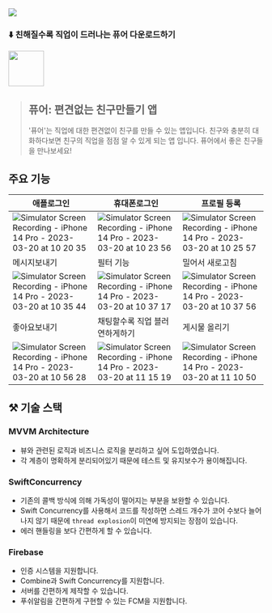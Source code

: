 <img src="https://user-images.githubusercontent.com/64826110/226221361-e04f4546-f453-4fd2-ae2f-cb81b73900aa.jpeg">


### ⬇️ 친해질수록 직업이 드러나는 퓨어 다운로드하기
<img height=70 src="https://user-images.githubusercontent.com/64826110/226221903-ca096836-671f-4092-b123-8eafd46b9aa0.png">

> ## 퓨어: 편견없는 친구만들기 앱
> '퓨어'는 직업에 대한 편견없이 친구를 만들 수 있는 앱입니다. 친구와 충분히 대화하다보면 친구의 직업을 점점 알 수 있게 되는 앱 입니다. 퓨어에서 좋은 친구들을 만나보세요!

## 주요 기능
| 애플로그인 | 휴대폰로그인 | 프로필 등록 |
|--|--|--|
|![Simulator Screen Recording - iPhone 14 Pro - 2023-03-20 at 10 20 35](https://user-images.githubusercontent.com/64826110/226225351-49381d21-303b-494a-bb64-44a3cfabfa73.gif)|![Simulator Screen Recording - iPhone 14 Pro - 2023-03-20 at 10 23 56](https://user-images.githubusercontent.com/64826110/226225567-d5c31452-7c7e-4a80-a794-1c14fd742542.gif)|![Simulator Screen Recording - iPhone 14 Pro - 2023-03-20 at 10 25 57](https://user-images.githubusercontent.com/64826110/226226138-f63cc203-e9f3-472d-94d1-f26220d85847.gif)|
| 메시지보내기 | 필터 기능 | 밀어서 새로고침 |
|![Simulator Screen Recording - iPhone 14 Pro - 2023-03-20 at 10 35 44](https://user-images.githubusercontent.com/64826110/226227110-8ee2c1f5-6ac6-4161-b636-42f404401f26.gif)|![Simulator Screen Recording - iPhone 14 Pro - 2023-03-20 at 10 37 17](https://user-images.githubusercontent.com/64826110/226227272-4d86db21-34b7-47ed-8f58-4cfcfcfbd61a.gif)|![Simulator Screen Recording - iPhone 14 Pro - 2023-03-20 at 10 37 56](https://user-images.githubusercontent.com/64826110/226227324-92802679-a9c5-4c30-b040-5f8c762faeca.gif)|
| 좋아요보내기 | 채팅할수록 직업 블러 연하게하기 | 게시물 올리기 |
|![Simulator Screen Recording - iPhone 14 Pro - 2023-03-20 at 10 56 28](https://user-images.githubusercontent.com/64826110/226229277-12c9a445-bdbf-4fb6-b4a0-6ae0bf5998d1.gif)|![Simulator Screen Recording - iPhone 14 Pro - 2023-03-20 at 11 15 19](https://user-images.githubusercontent.com/64826110/226231257-0f969811-09f2-4117-8847-8a09831bed49.gif)|![Simulator Screen Recording - iPhone 14 Pro - 2023-03-20 at 11 10 50](https://user-images.githubusercontent.com/64826110/226230779-00718447-c330-4872-82e2-0253c738fe6b.gif)|


## ⚒️ 기술 스택
### MVVM Architecture
- 뷰와 관련된 로직과 비즈니스 로직을 분리하고 싶어 도입하였습니다.
- 각 계층이 명확하게 분리되어있기 때문에 테스트 및 유지보수가 용이해집니다.

### SwiftConcurrency
- 기존의 콜백 방식에 의해 가독성이 떨어지는 부분을 보완할 수 있습니다.
- Swift Concurrency를 사용해서 코드를 작성하면 스레드 개수가 코어 수보다 늘어나지 않기 때문에 `thread explosion`이 미연에 방지되는 장점이 있습니다.
- 에러 핸들링을 보다 간편하게 할 수 있습니다.

### Firebase
- 인증 시스템을 지원합니다.
- Combine과 Swift Concurrency를 지원합니다.
- 서버를 간편하게 제작할 수 있습니다.
- 푸쉬알림을 간편하게 구현할 수 있는 FCM을 지원합니다.




